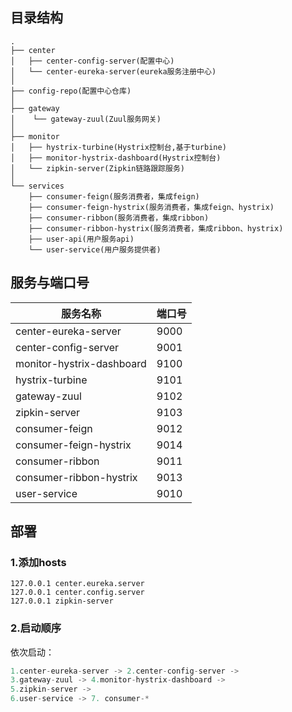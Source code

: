 ## 目录结构
```
.
├── center
│   ├── center-config-server(配置中心)
│   └── center-eureka-server(eureka服务注册中心)
│
├── config-repo(配置中心仓库)
│
├── gateway
│    └── gateway-zuul(Zuul服务网关)
│       
├── monitor
│   ├── hystrix-turbine(Hystrix控制台,基于turbine)
│   ├── monitor-hystrix-dashboard(Hystrix控制台)
│   └── zipkin-server(Zipkin链路跟踪服务)
│       
└── services
    ├── consumer-feign(服务消费者，集成feign)
    ├── consumer-feign-hystrix(服务消费者，集成feign、hystrix)
    ├── consumer-ribbon(服务消费者，集成ribbon)
    ├── consumer-ribbon-hystrix(服务消费者，集成ribbon、hystrix)
    ├── user-api(用户服务api)
    └── user-service(用户服务提供者)

```
	
## 服务与端口号
 服务名称 | 端口号
 --- | ---
 center-eureka-server | 9000
 center-config-server | 9001
 monitor-hystrix-dashboard | 9100
 hystrix-turbine | 9101
 gateway-zuul | 9102
 zipkin-server | 9103
 consumer-feign | 9012
 consumer-feign-hystrix | 9014
 consumer-ribbon | 9011
 consumer-ribbon-hystrix | 9013
 user-service | 9010

## 部署
### 1.添加hosts
```
127.0.0.1 center.eureka.server
127.0.0.1 center.config.server
127.0.0.1 zipkin-server
```
### 2.启动顺序
依次启动：
```java
1.center-eureka-server -> 2.center-config-server -> 
3.gateway-zuul -> 4.monitor-hystrix-dashboard -> 
5.zipkin-server ->
6.user-service -> 7. consumer-*
```
